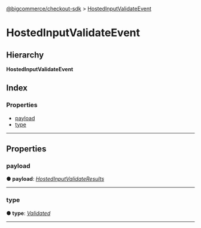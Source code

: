 [@bigcommerce/checkout-sdk](../README.md) > [HostedInputValidateEvent](../interfaces/hostedinputvalidateevent.md)

# HostedInputValidateEvent

## Hierarchy

**HostedInputValidateEvent**

## Index

### Properties

* [payload](hostedinputvalidateevent.md#payload)
* [type](hostedinputvalidateevent.md#type)

---

## Properties

<a id="payload"></a>

###  payload

**● payload**: *[HostedInputValidateResults](hostedinputvalidateresults.md)*

___
<a id="type"></a>

###  type

**● type**: *[Validated](../enums/hostedinputeventtype.md#validated)*

___

